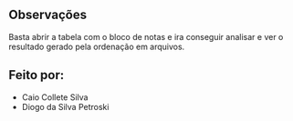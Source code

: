 ## Observações
Basta abrir a tabela com o bloco de notas e ira conseguir analisar e ver o resultado gerado pela ordenação em arquivos.

## Feito por:
- Caio Collete Silva
- Diogo da Silva Petroski
